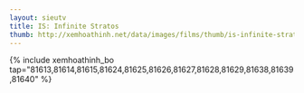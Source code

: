 ```yaml
---
layout: sieutv
title: IS: Infinite Stratos
thumb: http://xemhoathinh.net/data/images/films/thumb/is-infinite-stratos-is-infinite-stratos-2011.jpg
---
```

{% include xemhoathinh_bo tap="81613,81614,81615,81624,81625,81626,81627,81628,81629,81638,81639,81640" %} 
